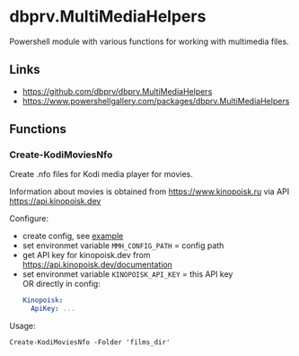 ﻿# dbprv.MultiMediaHelpers

Powershell module with various functions for working with multimedia files.

## Links

- https://github.com/dbprv/dbprv.MultiMediaHelpers
- https://www.powershellgallery.com/packages/dbprv.MultiMediaHelpers

## Functions

### Create-KodiMoviesNfo

Create .nfo files for Kodi media player for movies.

Information about movies is obtained from https://www.kinopoisk.ru via API https://api.kinopoisk.dev

Configure:
- create config, see [example](examples/configs/multimedia_helpers.yml)
- set environmet variable `MMH_CONFIG_PATH` = config path
- get API key for kinopoisk.dev from  https://api.kinopoisk.dev/documentation
- set environmet variable `KINOPOISK_API_KEY` = this API key \
  OR directly in config:
  ```yaml
  Kinopoisk:
    ApiKey: ...
  ```

Usage:
```pwsh
Create-KodiMoviesNfo -Folder 'films_dir'
```


